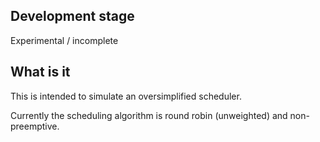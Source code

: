 ## Development stage
Experimental / incomplete

## What is it
This is intended to simulate an oversimplified scheduler.

Currently the scheduling algorithm is round robin (unweighted) and non-preemptive.
